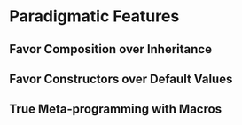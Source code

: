 # Paradigmatic Features

## Favor Composition over Inheritance

## Favor Constructors over Default Values

## True Meta-programming with Macros



